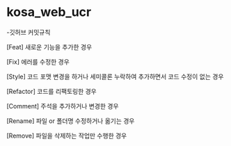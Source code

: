 # kosa_web_ucr
-깃허브 커밋규칙

[Feat] 새로운 기능을 추가한 경우

[Fix] 에러를 수정한 경우

[Style] 코드 포맷 변경을 하거나 세미콜론 누락하여 추가하면서 코드 수정이 없는 경우

[Refactor] 코드를 리팩토링한 경우

[Comment] 주석을 추가하거나 변경한 경우

[Rename] 파일 or 폴더명 수정하거나 옮기는 경우

[Remove] 파일을 삭제하는 작업만 수행한 경우

